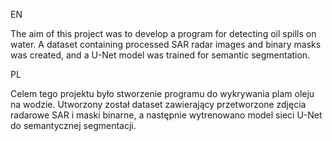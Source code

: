 EN

The aim of this project was to develop a program for detecting oil spills on water. A dataset containing processed SAR radar images and binary masks was created, and a U-Net model was trained for semantic segmentation.

PL

Celem tego projektu było stworzenie programu do wykrywania plam oleju na wodzie. Utworzony został dataset zawierający przetworzone zdjęcia radarowe SAR i maski binarne, a następnie wytrenowano model sieci U-Net do semantycznej segmentacji.

